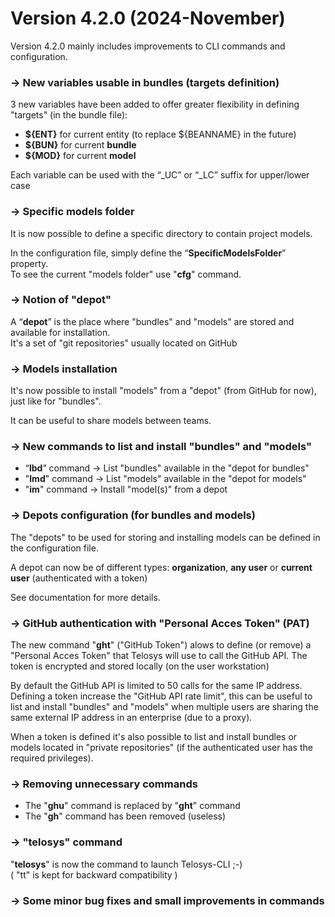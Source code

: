 # Version 4.2.0 (2024-November)

Version 4.2.0 mainly includes improvements to CLI commands and configuration.

### -> New variables usable in bundles (targets definition)

3 new variables have been added to offer greater flexibility in defining "targets" (in the bundle file):

* **${ENT}**  for current entity (to replace ${BEANNAME} in the future)
* **${BUN}** for current **bundle**&#x20;
* **${MOD}** for current **model**

Each variable can be used with the “\_UC” or “\_LC” suffix for upper/lower case

### -> Specific models folder&#x20;

It is now possible to define a specific directory to contain project models.

In the configuration file, simply define the “**SpecificModelsFolder**” property.\
To see the current "models folder" use "**cfg**" command.

### -> Notion of "depot"

A “**depot**” is the place where "bundles" and "models" are stored and available for installation. \
It's a set of "git repositories" usually located on GitHub

### -> Models installation

It's now possible to install "models" from a "depot" (from GitHub for now), just like for "bundles".

It can be useful to share models between teams.

### -> New commands to list and install "bundles" and "models"&#x20;

* “**lbd**” command -> List "bundles" available in the "depot for bundles"
* "**lmd**" command -> List "models" available in the "depot for models"
* "**im**" command -> Install "model(s)" from a depot

### -> Depots configuration (for bundles and models)

The "depots" to be used for storing and installing models can be defined in the configuration file.

A depot can now be of different types: **organization**, **any user** or **current user** (authenticated with a token)

See documentation for more details.

### -> GitHub authentication with "Personal Acces Token" (PAT)

The new command "**ght**" ("GitHub Token") alows to define (or remove) a "Personal Acces Token" that Telosys will use to call the GitHub API. The token is encrypted and stored locally (on the user workstation)&#x20;

By default the GitHub API is limited to 50 calls for the same IP address. Defining a token increase the "GitHub API rate limit", this can be useful to list and install "bundles" and "models" when multiple users are sharing the same external IP address in an enterprise (due to a proxy).

When a token is defined it's also possible to list and install bundles or models located in "private repositories" (if the authenticated user has the required privileges).

### -> Removing unnecessary commands

* The  "**ghu**" command is replaced by "**ght**" command
* The "**gh**" command has been removed (useless)

### -> "telosys" command

"**telosys**" is now the command to launch Telosys-CLI ;-)\
( "tt" is kept for backward compatibility )

### -> Some minor bug fixes and small improvements in commands
